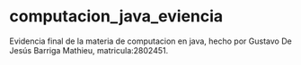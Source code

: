 # computacion_java_eviencia
Evidencia final de la materia de computacion en java, hecho por Gustavo De Jesús Barriga Mathieu, matricula:2802451.
